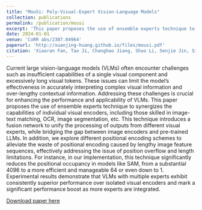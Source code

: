 ```yaml
---
title: "MouSi: Poly-Visual-Expert Vision-Language Models"
collection: publications
permalink: /publication/mousi
excerpt: 'This paper proposes the use of ensemble experts technique to synergizes the capabilities of individual visual encoders, including those skilled in image-text matching, OCR, image segmentation, etc.'
date: 2024-01-01
venue: 'CoRR abs/2307.04964'
paperurl: 'http://xuanjing-huang.github.io/files/mousi.pdf'
citation: 'Xiaoran Fan, Tao Ji, Changhao Jiang, Shuo Li, Senjie Jin, Sirui Song, Junke Wang, Boyang Hong, Lu Chen, Guodong Zheng, Ming Zhang, Caishuang Huang, Rui Zheng, Zhiheng Xi, Yuhao Zhou, Shihan Dou, Junjie Ye, Hang Yan, Tao Gui, Qi Zhang, Xipeng Qiu, Xuanjing Huang, Zuxuan Wu, Yu-Gang Jiang: MouSi: Poly-Visual-Expert Vision-Language Models. CoRR abs/2401.17221 (2024)'
---
```

Current large vision-language models (VLMs) often encounter challenges such as insufficient capabilities of a single visual component and excessively long visual tokens. These issues can limit the model’s effectiveness in accurately interpreting complex visual information and over-lengthy contextual information. Addressing these challenges is crucial for enhancing the performance and applicability of VLMs. This paper proposes the use of ensemble experts technique to synergizes the capabilities of individual visual encoders, including those skilled in image-text
matching, OCR, image segmentation, etc. This technique introduces a fusion network to unify the processing of outputs from different visual experts, while bridging the gap between image encoders and pre-trained LLMs. In addition, we explore different positional encoding schemes to alleviate the waste of positional encoding caused by lengthy image feature sequences, effectively addressing the issue of position overflow and length limitations. For instance, in our implementation, this technique significantly reduces the positional occupancy in models like SAM, from a substantial 4096 to a more efficient and manageable 64 or even down to 1. Experimental results demonstrate that VLMs with multiple experts exhibit consistently superior performance over isolated visual encoders and mark a significant performance boost as more experts are integrated.

[Download paper here](http://xuanjing-huang.github.io/files/mousi.pdf)
